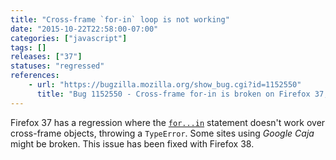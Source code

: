 ```yaml
---
title: "Cross-frame `for-in` loop is not working"
date: "2015-10-22T22:58:00-07:00"
categories: ["javascript"]
tags: []
releases: ["37"]
statuses: "regressed"
references:
    - url: "https://bugzilla.mozilla.org/show_bug.cgi?id=1152550"
      title: "Bug 1152550 - Cross-frame for-in is broken on Firefox 37, 38 beta"
---
```

Firefox 37 has a regression where the [`for...in`](https://developer.mozilla.org/docs/Web/JavaScript/Reference/Statements/for...in) statement doesn't work over cross-frame objects, throwing a `TypeError`. Some sites using *Google Caja* might be broken. This issue has been fixed with Firefox 38.
